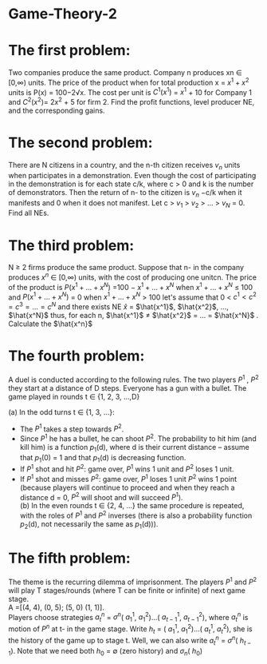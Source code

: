 # Game-Theory-2

# The first problem:
Two companies produce the same product. Company n produces xn ∈ [0,∞) units. The price of the product when for total production x = $x^1 +x^2$ units is P(x) = 100−2√x.
The cost per unit is $C^1(x^1)$ = $x^1$ + 10 for Company 1 and $C^2(x^2)$= $2x^2$ + 5
for firm 2. Find the profit functions, level producer NE, and the corresponding gains.

# The second problem:
There are N citizens in a country, and the n-th citizen receives $v_n$ units when
participates in a demonstration. Even though the cost of participating in the demonstration is
for each state c/k, where c > 0 and k is the number of demonstrators. Then the
return of n- to the citizen is $v_n$ −c/k when it manifests and 0 when it does not manifest.
Let c > $v_1$ > $v_2$ > ... > $v_N$ = 0. Find all NEs.

# The third problem:
N ≥ 2 firms produce the same product. Suppose that n- in the company produces $x^n$ ∈ [0,∞)
units, with the cost of producing one unitcn. The price of the product is $P(x^1 + ... + x^N)$
=100 − $x^1 + ... + x^N$ when $x^1 + ... + x^N$ ≤ 100 and $P(x^1 + ... + x^N)$ = 0 when $x^1 + ... + x^N$ > 100
let's assume that
0 < $c^1 < c^2 = c^3 = ... = c^N$
and there exists NE $\hat{x}$ = $\hat{x^1}$, $\hat{x^2}$, ..., $\hat{x^N}$ thus, for each n,
$\hat{x^1}$ $\neq$ $\hat{x^2}$ = ... = $\hat{x^N}$ .
Calculate the $\hat{x^n}$

# The fourth problem:
A duel is conducted according to the following rules. The two players $P^1$
, $P^2$ they start at a distance of D steps. Everyone has a gun with a bullet. The game
played in rounds t ∈ {1, 2, 3, ...,D}

(a) In the odd turns t ∈ {1, 3, ...}:
* The $P^1$ takes a step towards $P^2$.  
* Since $P^1$ he has a bullet, he can shoot $P^2$. The probability
to hit him (and kill him) is a function $p_1$(d), where d is
their current distance – assume that $p_1$(0) = 1 and that $p_1$(d) is
decreasing function.
* If $P^1$ shot and hit $P^2$: game over, $P^1$ wins 1 unit and $P^2$ loses 1 unit.
* If $P^1$ shot and misses $P^2$: game over, $P^1$ loses 1 unit $P^2$ wins 1 point (because players will continue to proceed and when they reach a distance d = 0, $P^2$ will shoot and
will succeed $P^1$).  
(b) In the even rounds t ∈ {2, 4, ...} the same procedure is repeated, with the
roles of $P^1$ and $P^2$ inverses (there is also a probability function $p_2$(d),
not necessarily the same as $p_1$(d))).  

# The fifth problem:  
The theme is the recurring dilemma of imprisonment. The players $P^1$ and $P^2$
will play T stages/rounds (where T can be finite or infinite) of next game stage.  
A =[(4, 4), (0, 5); (5, 0) (1, 1)].  
Players choose strategies $a^n_t$ = $σ^n$( $a^1_1$, $a^2_1$)...( $a^1_{t-1}$, $a^2_{t-1}$), where $a^n_{t}$
is motion of $P^n$ at t- in the game stage. Write $h_t$ = ( $a^1_1$, $a^2_1$)...( $a^1_{t}$, $a^2_{t}$), 
she is the history of the game up to stage t. Well, we can also write $a^n_t$ = $σ^n$( $h_{t−1}$). 
Note that we need both $h_0$ = ∅ (zero history) and $σ_n$( $h_0$)
